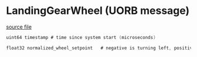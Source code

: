 # LandingGearWheel (UORB message)



[source file](https://github.com/PX4/PX4-Autopilot/blob/release/1.15/msg/LandingGearWheel.msg)

```c
uint64 timestamp # time since system start (microseconds)

float32 normalized_wheel_setpoint   # negative is turning left, positive turning right [-1, 1]

```
